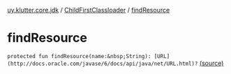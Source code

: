 [uy.klutter.core.jdk](../index.md) / [ChildFirstClassloader](index.md) / [findResource](.)


# findResource
`protected fun findResource(name:&nbsp;String): [URL](http://docs.oracle.com/javase/6/docs/api/java/net/URL.html)?` [(source)](https://github.com/kohesive/klutter/blob/master/core-jdk6/src/main/kotlin/uy/klutter/core/jdk/ChildFirstClassloader.kt#L65)



